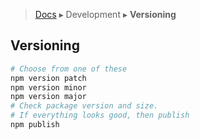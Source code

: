 > [Docs](./index.md) ▸ Development ▸ **Versioning**

## Versioning

```bash
# Choose from one of these
npm version patch
npm version minor
npm version major
# Check package version and size.
# If everything looks good, then publish
npm publish
```